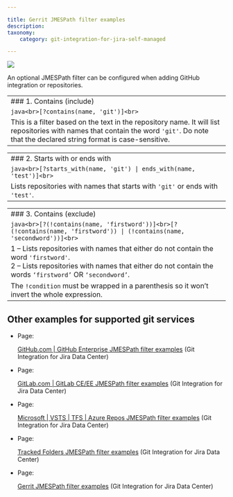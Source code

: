 ```yaml
---

title: Gerrit JMESPath filter examples
description:
taxonomy:
    category: git-integration-for-jira-self-managed

---
```

![](https://bigbrassband.atlassian.net/wiki/download/thumbnails/1897431057/gerrit-banner-logo.png?version=1&modificationDate=1628757509971&cacheVersion=1&api=v2&width=226&height=93)

An optional JMESPath filter can be configured when adding GitHub integration or repositories.

|     |
| --- |
| ### 1\. Contains (include) |
| ```java<br>[?contains(name, 'git')]<br>``` |
| This is a filter based on the text in the repository name. It will list repositories with names that contain the word `'git'`. Do note that the declared string format is case-sensitive. |

|     |
| --- |
| ### 2\. Starts with or ends with |
| ```java<br>[?starts_with(name, 'git') \| ends_with(name, 'test')]<br>``` |
| Lists repositories with names that starts with `'git'` or ends with `'test'`. |

|     |
| --- |
| ### 3\. Contains (exclude) |
| ```java<br>[?(!contains(name, 'firstword'))]<br>[?(!contains(name, 'firstword')) \| (!contains(name, 'secondword'))]<br>``` |
| 1 – Lists repositories with names that either do not contain the word `'firstword'`.  <br>2 – Lists repositories with names that either do not contain the words `‘firstword’` OR `‘secondword’`. |
| The `!condition` must be wrapped in a parenthesis so it won’t invert the whole expression. |

## Other examples for supported git services

*   Page:

    [GitHub.com | GitHub Enterprise JMESPath filter examples](/wiki/spaces/GIJDC/pages/1353482464/GitHub.com+%7C+GitHub+Enterprise+JMESPath+filter+examples) (Git Integration for Jira Data Center)

*   Page:

    [GitLab.com | GitLab CE/EE JMESPath filter examples](/wiki/spaces/GIJDC/pages/1352663492) (Git Integration for Jira Data Center)

*   Page:

    [Microsoft | VSTS | TFS | Azure Repos JMESPath filter examples](/wiki/spaces/GIJDC/pages/1352663519/Microsoft+%7C+VSTS+%7C+TFS+%7C+Azure+Repos+JMESPath+filter+examples) (Git Integration for Jira Data Center)

*   Page:

    [Tracked Folders JMESPath filter examples](/wiki/spaces/GIJDC/pages/1349452162/Tracked+Folders+JMESPath+filter+examples) (Git Integration for Jira Data Center)

*   Page:

    [Gerrit JMESPath filter examples](/wiki/spaces/GIJDC/pages/1897431057/Gerrit+JMESPath+filter+examples) (Git Integration for Jira Data Center)
